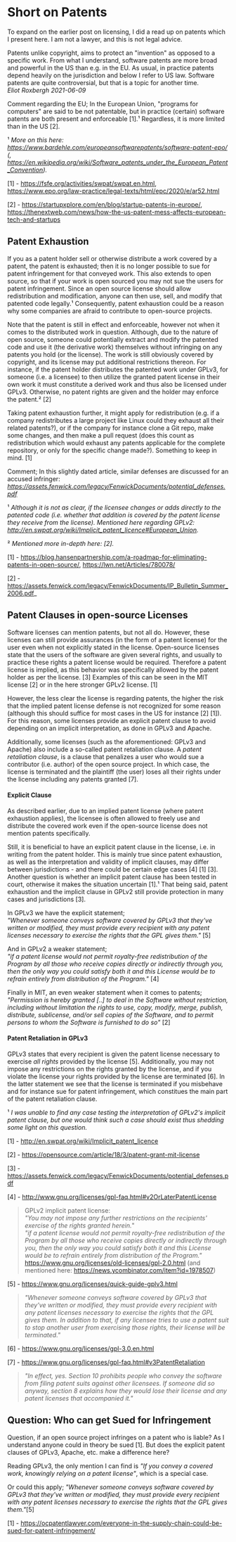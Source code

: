 # Short on Patents

To expand on the earlier post on licensing, I did a read up on patents which I present here. I am not a lawyer, and this is not legal advice.

Patents unlike copyright, aims to protect an "invention" as opposed to a specific work.
From what I understand, software patents are more broad and powerful in the US than e.g. in the EU.
As usual, in practice patents depend heavily on the jurisdiction and below I refer to US law.
Software patents are quite controversial, but that is a topic for another time.\
_Eliot Roxbergh 2021-06-09_

Comment regarding the EU;
In the European Union, "programs for computers" are said to be not patentable, but in practice (certain) software patents are both present and enforceable [1].¹
Regardless, it is more limited than in the US [2].

¹ _More on this here: <https://www.bardehle.com/europeansoftwarepatents/software-patent-epo/> (, <https://en.wikipedia.org/wiki/Software_patents_under_the_European_Patent_Convention>)._


[1] - <https://fsfe.org/activities/swpat/swpat.en.html>, <https://www.epo.org/law-practice/legal-texts/html/epc/2020/e/ar52.html>

[2] - <https://startupxplore.com/en/blog/startup-patents-in-europe/>, <https://thenextweb.com/news/how-the-us-patent-mess-affects-european-tech-and-startups>


## Patent Exhaustion

If you as a patent holder sell or otherwise distribute a work covered by a patent, the patent is exhausted; then it is no longer possible to sue for patent infringement for that conveyed work.
This also extends to open source, so that if your work is open sourced you may not sue the users for patent infringement.
Since an open source license should allow redistribution and modification, anyone can then use, sell, and modify that patented code legally.¹
Consequently, patent exhaustion could be a reason why some companies are afraid to contribute to open-source projects.

Note that the patent is still in effect and enforceable, however not when it comes to the distributed work in question.
Although, due to the nature of open source, someone could potentially extract and modify the patented code and use it (the derivative work) themselves without infringing on any patents you hold (or the license).
The work is still obviously covered by copyright, and its license may put additional restrictions thereon.
For instance, if the patent holder distributes the patented work under GPLv3, for someone (i.e. a licensee) to then utilize the granted patent license in their own work it must constitute a derived work and thus also be licensed under GPLv3.
Otherwise, no patent rights are given and the holder may enforce the patent.² [2]


Taking patent exhaustion further, it might apply for redistribution
(e.g. if a company redistributes a large project like Linux could they exhaust all their related patents?),
or if the company for instance clone a Git repo, make some changes, and then make a pull request
(does this count as redistribution which would exhaust any patents applicable for the complete repository, or only for the specific change made?).
Something to keep in mind. [1]

Comment; In this slightly dated article, similar defenses are discussed for an accused infringer: 
_<https://assets.fenwick.com/legacy/FenwickDocuments/potential_defenses.pdf>_

¹ _Although it is not as clear, if the licensee changes or adds directly to the patented code (i.e. whether that addition is covered by the patent license they receive from the license). Mentioned here regarding GPLv2: <http://en.swpat.org/wiki/Implicit_patent_licence#European_Union>._

² _Mentioned more in-depth here: [2]._


[1] - <https://blog.hansenpartnership.com/a-roadmap-for-eliminating-patents-in-open-source/>, <https://lwn.net/Articles/780078/>

[2] - <https://assets.fenwick.com/legacy/FenwickDocuments/IP_Bulletin_Summer_2006.pdf>_


## Patent Clauses in open-source Licenses

Software licenses can mention patents, but not all do.
However, these licenses can still provide assurances (in the form of a patent license) for the user even when not explicitly stated in the license.
Open-source licenses state that the users of the software are given several rights, and usually to practice these rights a patent license would be required. Therefore a patent license is implied, as this behavior was specifically allowed by the patent holder as per the license. [3]
Examples of this can be seen in the MIT license [2] or in the here stronger GPLv2 license. [1]

However, the less clear the license is regarding patents, the higher the risk that the implied patent license defense is not recognized for some reason (although this should suffice for most cases in the US for instance [2] [1]).
For this reason, some licenses provide an explicit patent clause to avoid depending on an implicit interpretation, as done in GPLv3 and Apache.

Additionally, some licenses (such as the aforementioned: GPLv3 and Apache) also include a so-called patent retaliation clause.
A _patent retaliation clause_, is a clause that penalizes a user who would sue a contributor (i.e. author) of the open source project.
In which case, the license is terminated and the plaintiff (the user) loses all their rights under the license including any patents granted [7].

#### Explicit Clause

As described earlier, due to an implied patent license (where patent exhaustion applies), the licensee is often allowed to freely use and distribute the covered work even if the open-source license does not mention patents specifically.

Still, it is beneficial to have an explicit patent clause in the license, i.e. in writing from the patent holder.
This is mainly true since patent exhaustion, as well as the interpretation and validity of implicit clauses, may differ between jurisdictions - and there could be certain edge cases [4] [1] [3].
Another question is whether an implicit patent clause has been tested in court, otherwise it makes the situation uncertain [1].¹
That being said, patent exhaustion and the implicit clause in GPLv2 still provide protection in many cases and jurisdictions [3].

In GPLv3 we have the explicit statement;\
_"Whenever someone conveys software covered by GPLv3 that they've written or modified, they must provide every recipient with any patent licenses necessary to exercise the rights that the GPL gives them."_ [5]

And in GPLv2 a weaker statement;\
_"if a patent license would not permit royalty-free redistribution of the Program by all those who receive copies directly or indirectly through you, then the only way you could satisfy both it and this License would be to refrain entirely from distribution of the Program."_ [4]

Finally in MIT, an even weaker statement when it comes to patents;\
_"Permission is hereby granted [..] to deal
in the Software without restriction, including without limitation the rights
to use, copy, modify, merge, publish, distribute, sublicense, and/or sell
copies of the Software, and to permit persons to whom the Software is
furnished to do so"_ [2]

#### Patent Retaliation in GPLv3

GPLv3 states that every recipient is given the patent license necessary to exercise _all rights_ provided by the license [5].
Additionally, you may not impose any restrictions on the rights granted by the license, and if you violate the license your rights provided by the license are terminated [6].
In the latter statement we see that the license is terminated if you misbehave and for instance sue for patent infringement, which constitues the main part of the patent retaliation clause.


¹ _I was unable to find any case testing the interpretation of GPLv2's implicit patent clause, but one would think such a case should exist thus shedding some light on this question._


[1] - http://en.swpat.org/wiki/Implicit_patent_licence

[2] - https://opensource.com/article/18/3/patent-grant-mit-license

[3] - <https://assets.fenwick.com/legacy/FenwickDocuments/potential_defenses.pdf>

[4] - <http://www.gnu.org/licenses/gpl-faq.html#v2OrLaterPatentLicense>

> GPLv2 implicit patent license: \
> _"You may not impose any further restrictions on the recipients' exercise of the rights granted herein._"\
> _"if a patent license would not permit royalty-free redistribution of the Program by all those who receive copies directly or indirectly through you, then the only way you could satisfy both it and this License would be to refrain entirely from distribution of the Program."_\
> <https://www.gnu.org/licenses/old-licenses/gpl-2.0.html> (and mentioned here: <https://news.ycombinator.com/item?id=1978507>)

[5] - <https://www.gnu.org/licenses/quick-guide-gplv3.html>

> _"Whenever someone conveys software covered by GPLv3 that they've written or modified, they must provide every recipient with any patent licenses necessary to exercise the rights that the GPL gives them. In addition to that, if any licensee tries to use a patent suit to stop another user from exercising those rights, their license will be terminated."_

[6] - <https://www.gnu.org/licenses/gpl-3.0.en.html>

[7] - <https://www.gnu.org/licenses/gpl-faq.html#v3PatentRetaliation>

> _"In effect, yes. Section 10 prohibits people who convey the software from filing patent suits against other licensees. If someone did so anyway, section 8 explains how they would lose their license and any patent licenses that accompanied it."_



## Question: Who can get Sued for Infringement

Question, if an open source project infringes on a patent who is liable?
As I understand anyone could in theory be sued [1].
But does the explicit patent clauses of GPLv3, Apache, etc. make a difference here?

Reading GPLv3, the only mention I can find is _"If you convey a covered work, knowingly relying on a patent license"_, which is a special case.

Or could this apply;
_"Whenever someone conveys software covered by GPLv3 that they've written or modified, they must provide every recipient with any patent licenses necessary to exercise the rights that the GPL gives them."_[5]


[1] - <https://ocpatentlawyer.com/everyone-in-the-supply-chain-could-be-sued-for-patent-infringement/>
